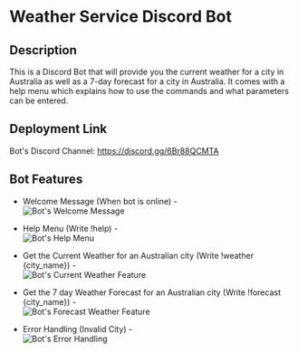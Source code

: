 # Weather Service Discord Bot

## Description
This is a Discord Bot that will provide you the current weather for a city in Australia as well as a 7-day forecast for a city in Australia. It comes with a help menu which explains how to use the commands and what parameters can be entered.

## Deployment Link
Bot's Discord Channel: https://discord.gg/6Br88QCMTA

## Bot Features
* Welcome Message (When bot is online) - <br>
![Bot's Welcome Message](https://i.ibb.co/721fmB7/Capture.png)

* Help Menu (Write !help) - <br>
![Bot's Help Menu](https://i.ibb.co/b72M8Dg/Capture.png)

* Get the Current Weather for an Australian city (Write !weather {city_name}) - <br>
![Bot's Current Weather Feature](https://i.ibb.co/VTV8jNz/Capture.png)

* Get the 7 day Weather Forecast for an Australian city (Write !forecast {city_name}) - <br>
![Bot's Forecast Weather Feature](https://i.ibb.co/qWVqQH7/Capture.png)

* Error Handling (Invalid City) - <br>
![Bot's Error Handling](https://i.ibb.co/Jj4TDT3/Capture.png)

